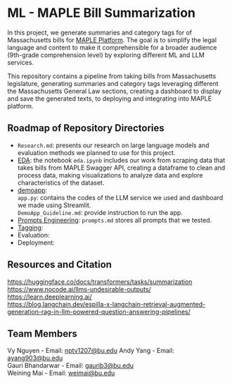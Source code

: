 # ML - MAPLE Bill Summarization  
In this project, we generate summaries and category tags for of Massachusetts bills for [MAPLE Platform](https://www.mapletestimony.org/). The goal is to simplify the legal language and content to make it comprehensible for a broader audience (9th-grade comprehension level) by exploring different ML and LLM services.  

This repository contains a pipeline from taking bills from Massachusetts legislature, generating summaries and category tags leveraging different the Massachusetts General Law sections, creating a dashboard to display and save the generated texts, to deploying and integrating into MAPLE platform.

## Roadmap of Repository Directories
* ```Research.md```: presents our research on large language models and evaluation methods we planned to use for this project.  
* [EDA](https://github.com/vynpt/ml-maple-bill-summarization/tree/dev/EDA): the notebook ```eda.ipynb``` includes our work from scraping data that takes bills from MAPLE Swagger API, creating a dataframe to clean and process data, making visualizations to analyze data and explore characteristics of the dataset.  
* [demoapp](https://github.com/vynpt/ml-maple-bill-summarization/tree/dev/demoapp):   
  ```app.py```: contains the codes of the LLM service we used and dashboard we made using Streamlit.   
  ```DemoApp_Guideline.md```: provide instruction to run the app.  
* [Prompts Engineering](https://github.com/vynpt/ml-maple-bill-summarization/tree/dev/Prompts%20Engineering): ```prompts.md``` stores all prompts that we tested.  
* [Tagging](https://github.com/vynpt/ml-maple-bill-summarization/tree/dev/Tagging):  
* Evaluation:  
* Deployment: 

## Resources and Citation
https://huggingface.co/docs/transformers/tasks/summarization  
https://www.nocode.ai/llms-undesirable-outputs/  
https://learn.deeplearning.ai/  
https://blog.langchain.dev/espilla-x-langchain-retrieval-augmented-generation-rag-in-llm-powered-question-answering-pipelines/  

## Team Members
Vy Nguyen - Email: nptv1207@bu.edu 
Andy Yang - Email: ayang903@bu.edu   
Gauri Bhandarwar - Email: gaurib3@bu.edu  
Weining Mai - Email: weimai@bu.edu
